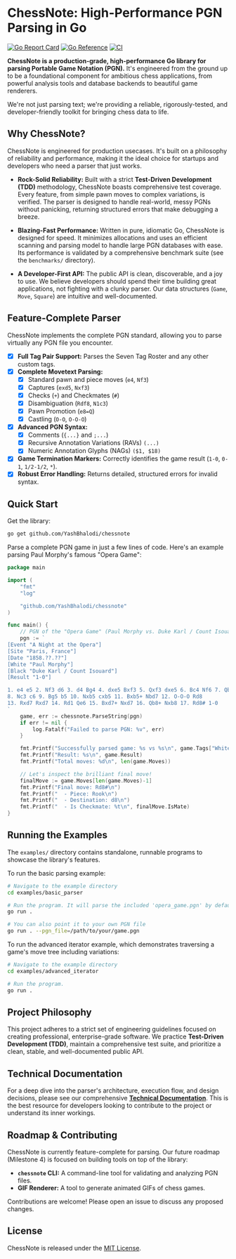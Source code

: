 # ChessNote: High-Performance PGN Parsing in Go

[![Go Report Card](https://goreportcard.com/badge/github.com/YashBhalodi/chessnote)](https://goreportcard.com/report/github.com/YashBhalodi/chessnote)
[![Go Reference](https://pkg.go.dev/badge/github.com/YashBhalodi/chessnote.svg)](https://pkg.go.dev/github.com/YashBhalodi/chessnote)
[![CI](https://github.com/YashBhalodi/chessnote/actions/workflows/ci.yml/badge.svg)](https://github.com/YashBhalodi/chessnote/actions/workflows/ci.yml)

**ChessNote is a production-grade, high-performance Go library for parsing Portable Game Notation (PGN).** It's engineered from the ground up to be a foundational component for ambitious chess applications, from powerful analysis tools and database backends to beautiful game renderers.

We're not just parsing text; we're providing a reliable, rigorously-tested, and developer-friendly toolkit for bringing chess data to life.

## Why ChessNote?

ChessNote is engineered for production usecases. It's built on a philosophy of reliability and performance, making it the ideal choice for startups and developers who need a parser that just works.

*   **Rock-Solid Reliability:** Built with a strict **Test-Driven Development (TDD)** methodology, ChessNote boasts comprehensive test coverage. Every feature, from simple pawn moves to complex variations, is verified. The parser is designed to handle real-world, messy PGNs without panicking, returning structured errors that make debugging a breeze.

*   **Blazing-Fast Performance:** Written in pure, idiomatic Go, ChessNote is designed for speed. It minimizes allocations and uses an efficient scanning and parsing model to handle large PGN databases with ease. Its performance is validated by a comprehensive benchmark suite (see the `benchmarks/` directory).

*   **A Developer-First API:** The public API is clean, discoverable, and a joy to use. We believe developers should spend their time building great applications, not fighting with a clunky parser. Our data structures (`Game`, `Move`, `Square`) are intuitive and well-documented.

## Feature-Complete Parser

ChessNote implements the complete PGN standard, allowing you to parse virtually any PGN file you encounter.

- [x] **Full Tag Pair Support:** Parses the Seven Tag Roster and any other custom tags.
- [x] **Complete Movetext Parsing:**
    - [x] Standard pawn and piece moves (`e4`, `Nf3`)
    - [x] Captures (`exd5`, `Nxf3`)
    - [x] Checks (`+`) and Checkmates (`#`)
    - [x] Disambiguation (`Rdf8`, `N1c3`)
    - [x] Pawn Promotion (`e8=Q`)
    - [x] Castling (`O-O`, `O-O-O`)
- [x] **Advanced PGN Syntax:**
    - [x] Comments (`{...}` and `;...`)
    - [x] Recursive Annotation Variations (RAVs) `(...)`
    - [x] Numeric Annotation Glyphs (NAGs) `($1, $18)`
- [x] **Game Termination Markers:** Correctly identifies the game result (`1-0`, `0-1`, `1/2-1/2`, `*`).
- [x] **Robust Error Handling:** Returns detailed, structured errors for invalid syntax.

## Quick Start

Get the library:
```sh
go get github.com/YashBhalodi/chessnote
```

Parse a complete PGN game in just a few lines of code. Here's an example parsing Paul Morphy's famous "Opera Game":

```go
package main

import (
	"fmt"
	"log"

	"github.com/YashBhalodi/chessnote"
)

func main() {
	// PGN of the "Opera Game" (Paul Morphy vs. Duke Karl / Count Isouard, 1858)
	pgn := `
[Event "A Night at the Opera"]
[Site "Paris, France"]
[Date "1858.??.??"]
[White "Paul Morphy"]
[Black "Duke Karl / Count Isouard"]
[Result "1-0"]

1. e4 e5 2. Nf3 d6 3. d4 Bg4 4. dxe5 Bxf3 5. Qxf3 dxe5 6. Bc4 Nf6 7. Qb3 Qe7
8. Nc3 c6 9. Bg5 b5 10. Nxb5 cxb5 11. Bxb5+ Nbd7 12. O-O-O Rd8
13. Rxd7 Rxd7 14. Rd1 Qe6 15. Bxd7+ Nxd7 16. Qb8+ Nxb8 17. Rd8# 1-0
`
	game, err := chessnote.ParseString(pgn)
	if err != nil {
		log.Fatalf("Failed to parse PGN: %v", err)
	}

	fmt.Printf("Successfully parsed game: %s vs %s\n", game.Tags["White"], game.Tags["Black"])
	fmt.Printf("Result: %s\n", game.Result)
	fmt.Printf("Total moves: %d\n", len(game.Moves))

	// Let's inspect the brilliant final move!
	finalMove := game.Moves[len(game.Moves)-1]
	fmt.Printf("Final move: Rd8#\n")
	fmt.Printf("  - Piece: Rook\n")
	fmt.Printf("  - Destination: d8\n")
	fmt.Printf("  - Is Checkmate: %t\n", finalMove.IsMate)
}
```

## Running the Examples

The `examples/` directory contains standalone, runnable programs to showcase the library's features.

To run the basic parsing example:

```sh
# Navigate to the example directory
cd examples/basic_parser

# Run the program. It will parse the included 'opera_game.pgn' by default.
go run .

# You can also point it to your own PGN file
go run . --pgn_file=/path/to/your/game.pgn
```

To run the advanced iterator example, which demonstrates traversing a game's move tree including variations:

```sh
# Navigate to the example directory
cd examples/advanced_iterator

# Run the program.
go run .
```

## Project Philosophy

This project adheres to a strict set of engineering guidelines focused on creating professional, enterprise-grade software. We practice **Test-Driven Development (TDD)**, maintain a comprehensive test suite, and prioritize a clean, stable, and well-documented public API.

## Technical Documentation

For a deep dive into the parser's architecture, execution flow, and design decisions, please see our comprehensive **[Technical Documentation](./docs/README.md)**. This is the best resource for developers looking to contribute to the project or understand its inner workings.

## Roadmap & Contributing

ChessNote is currently feature-complete for parsing. Our future roadmap (Milestone 4) is focused on building tools on top of the library:

*   **`chessnote` CLI:** A command-line tool for validating and analyzing PGN files.
*   **GIF Renderer:** A tool to generate animated GIFs of chess games.

Contributions are welcome! Please open an issue to discuss any proposed changes.

## License

ChessNote is released under the [MIT License](./LICENSE).
